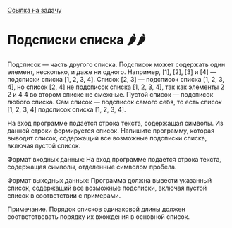 [Ссылка на задачу](https://stepik.org/lesson/416753/step/14)
# Подсписки списка 🌶️🌶️
Подсписок — часть другого списка. Подсписок может содержать один элемент, несколько, и даже ни одного. Например, [1], [2], [3] и [4] — подсписки списка [1, 2, 3, 4]. Список [2, 3] — подсписок списка [1, 2, 3, 4], но список [2, 4] не подсписок списка [1, 2, 3, 4], так как элементы 
2
2 и 
4
4 во втором списке не смежные. Пустой список — подсписок любого списка. Сам список — подсписок самого себя, то есть список [1, 2, 3, 4] подсписок списка [1, 2, 3, 4].

На вход программе подается строка текста, содержащая символы. Из данной строки формируется список. Напишите программу, которая выводит список, содержащий все возможные подсписки списка, включая пустой список.

Формат входных данных:
На вход программе подается строка текста, содержащая символы, отделенные символом пробела.

Формат выходных данных:
Программа должна вывести указанный список, содержащий все возможные подсписки, включая пустой список в соответствии с примерами.

Примечание. Порядок списков одинаковой длины должен соответствовать порядку их вхождения в основной список.